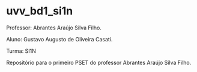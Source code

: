 # uvv_bd1_si1n
Professor: Abrantes Araújo Silva Filho.





Aluno: Gustavo Augusto de Oliveira Casati.





Turma: SI1N




Repositório para o primeiro PSET do professor Abrantes Araújo Silva Filho.
